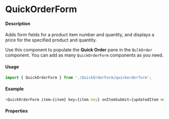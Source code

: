 # QuickOrderForm

#### Description

Adds form fields for a product item number and quantity, and displays a price for the specified product and quantity.

Use this component to populate the **Quick Order** pane in the `BulkOrder` component. You can add as many `QuickOrderForm` components as you need.

#### Usage

```js
import { QuickOrderForm } from './QuickOrderForm/quickorderform';
```

#### Example

```js
<QuickOrderForm item={item} key={item.key} onItemSubmit={updatedItem => this.quickFormSubmit(updatedItem, i)} />
```

#### Properties

<!-- PROPS -->
